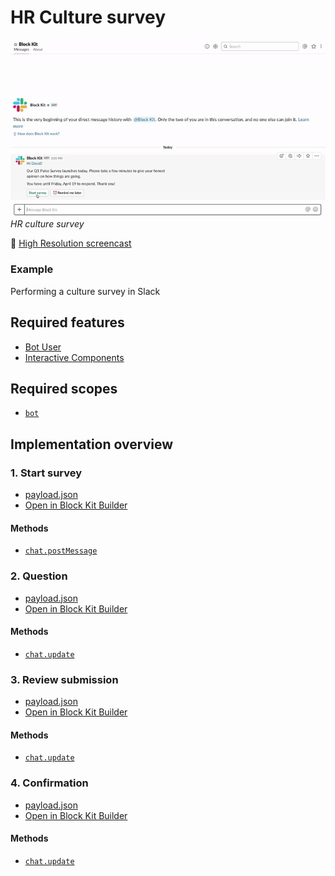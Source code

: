 # HR Culture survey

![](hr-survey.gif)  
*HR culture survey*

🎥 [High Resolution screencast](hr-survey.mp4)

### Example

Performing a culture survey in Slack

## Required features

* [Bot User](https://api.slack.com/bot-users)
* [Interactive Components](https://api.slack.com/interactive-messages)

## Required scopes

* [`bot`](https://api.slack.com/scopes/bot)

## Implementation overview

### 1. Start survey

* [payload.json](payload-start.json)
* [Open in Block Kit Builder](https://api.slack.com/tools/block-kit-builder?blocks=%5B%0A%20%20%7B%0A%20%20%20%20%22type%22%3A%20%22section%22%2C%0A%20%20%20%20%22text%22%3A%20%7B%0A%20%20%20%20%20%20%22type%22%3A%20%22mrkdwn%22%2C%0A%20%20%20%20%20%20%22text%22%3A%20%22Hi%20%3CfakeLink.toUser.com%7CDavid%3E!%5Cn%5CnOur%20Q1%20Pulse%20Survey%20launches%20today.%20Please%20take%20a%20few%20minutes%20to%20give%20your%20honest%20opinion%20on%20how%20things%20are%20going.%5Cn%5CnYou%20have%20until%20Friday%2C%20April%2019%20to%20respond.%20Thank%20you!%22%0A%20%20%20%20%7D%0A%20%20%7D%2C%0A%20%20%7B%0A%20%20%20%20%22type%22%3A%20%22actions%22%2C%0A%20%20%20%20%22elements%22%3A%20%5B%0A%20%20%20%20%20%20%7B%0A%20%20%20%20%20%20%20%20%22type%22%3A%20%22button%22%2C%0A%20%20%20%20%20%20%20%20%22text%22%3A%20%7B%0A%20%20%20%20%20%20%20%20%20%20%22type%22%3A%20%22plain_text%22%2C%0A%20%20%20%20%20%20%20%20%20%20%22text%22%3A%20%22Start%20survey%22%2C%0A%20%20%20%20%20%20%20%20%20%20%22emoji%22%3A%20true%0A%20%20%20%20%20%20%20%20%7D%2C%0A%20%20%20%20%20%20%20%20%22style%22%3A%20%22primary%22%2C%0A%20%20%20%20%20%20%20%20%22value%22%3A%20%22start%22%0A%20%20%20%20%20%20%7D%2C%0A%20%20%20%20%20%20%7B%0A%20%20%20%20%20%20%20%20%22type%22%3A%20%22button%22%2C%0A%20%20%20%20%20%20%20%20%22text%22%3A%20%7B%0A%20%20%20%20%20%20%20%20%20%20%22type%22%3A%20%22plain_text%22%2C%0A%20%20%20%20%20%20%20%20%20%20%22text%22%3A%20%22%3Aalarm_clock%3A%20Remind%20me%20later%22%2C%0A%20%20%20%20%20%20%20%20%20%20%22emoji%22%3A%20true%0A%20%20%20%20%20%20%20%20%7D%2C%0A%20%20%20%20%20%20%20%20%22value%22%3A%20%22remind%22%0A%20%20%20%20%20%20%7D%0A%20%20%20%20%5D%0A%20%20%7D%0A%5D)

#### Methods

* [`chat.postMessage`](https://api.slack.com/methods/chat.postMessage)

### 2. Question

* [payload.json](payload-question.json)
* [Open in Block Kit Builder](https://api.slack.com/tools/block-kit-builder?blocks=%5B%0A%20%20%20%20%20%20%20%20%7B%0A%20%20%20%20%20%20%20%20%20%20%22type%22%3A%20%22section%22%2C%0A%20%20%20%20%20%20%20%20%20%20%22text%22%3A%20%7B%0A%20%20%20%20%20%20%20%20%20%20%20%20%22type%22%3A%20%22mrkdwn%22%2C%0A%20%20%20%20%20%20%20%20%20%20%20%20%22text%22%3A%20%22*Question%201*%22%0A%20%20%20%20%20%20%20%20%20%20%7D%2C%0A%20%20%20%20%20%20%20%20%20%20%22accessory%22%3A%20%7B%0A%20%20%20%20%20%20%20%20%20%20%20%20%22type%22%3A%20%22overflow%22%2C%0A%20%20%20%20%20%20%20%20%20%20%20%20%22options%22%3A%20%5B%0A%20%20%20%20%20%20%20%20%20%20%20%20%20%20%7B%0A%20%20%20%20%20%20%20%20%20%20%20%20%20%20%20%20%22text%22%3A%20%7B%0A%20%20%20%20%20%20%20%20%20%20%20%20%20%20%20%20%20%20%22type%22%3A%20%22plain_text%22%2C%0A%20%20%20%20%20%20%20%20%20%20%20%20%20%20%20%20%20%20%22text%22%3A%20%22%3Aback%3A%20Previous%22%2C%0A%20%20%20%20%20%20%20%20%20%20%20%20%20%20%20%20%20%20%22emoji%22%3A%20true%0A%20%20%20%20%20%20%20%20%20%20%20%20%20%20%20%20%7D%2C%0A%20%20%20%20%20%20%20%20%20%20%20%20%20%20%20%20%22value%22%3A%20%22previous%22%0A%20%20%20%20%20%20%20%20%20%20%20%20%20%20%7D%2C%0A%20%20%20%20%20%20%20%20%20%20%20%20%20%20%7B%0A%20%20%20%20%20%20%20%20%20%20%20%20%20%20%20%20%22text%22%3A%20%7B%0A%20%20%20%20%20%20%20%20%20%20%20%20%20%20%20%20%20%20%22type%22%3A%20%22plain_text%22%2C%0A%20%20%20%20%20%20%20%20%20%20%20%20%20%20%20%20%20%20%22text%22%3A%20%22%3Ax%3A%20Cancel%22%2C%0A%20%20%20%20%20%20%20%20%20%20%20%20%20%20%20%20%20%20%22emoji%22%3A%20true%0A%20%20%20%20%20%20%20%20%20%20%20%20%20%20%20%20%7D%2C%0A%20%20%20%20%20%20%20%20%20%20%20%20%20%20%20%20%22value%22%3A%20%22cancel%22%0A%20%20%20%20%20%20%20%20%20%20%20%20%20%20%7D%0A%20%20%20%20%20%20%20%20%20%20%20%20%5D%0A%20%20%20%20%20%20%20%20%20%20%7D%0A%20%20%20%20%20%20%20%20%7D%2C%0A%20%20%20%20%20%20%20%20%7B%0A%20%20%20%20%20%20%20%20%20%20%22type%22%3A%20%22divider%22%0A%20%20%20%20%20%20%20%20%7D%2C%0A%20%20%20%20%20%20%20%20%7B%0A%20%20%20%20%20%20%20%20%20%20%22type%22%3A%20%22section%22%2C%0A%20%20%20%20%20%20%20%20%20%20%22text%22%3A%20%7B%0A%20%20%20%20%20%20%20%20%20%20%20%20%22type%22%3A%20%22mrkdwn%22%2C%0A%20%20%20%20%20%20%20%20%20%20%20%20%22text%22%3A%20%22This%20job%20is%20a%20good%20fit%20for%20a%20person%20like%20me.%22%0A%20%20%20%20%20%20%20%20%20%20%7D%0A%20%20%20%20%20%20%20%20%7D%2C%0A%20%20%20%20%20%20%20%20%7B%0A%20%20%20%20%20%20%20%20%20%20%22type%22%3A%20%22actions%22%2C%0A%20%20%20%20%20%20%20%20%20%20%22elements%22%3A%20%5B%0A%20%20%20%20%20%20%20%20%20%20%20%20%7B%0A%20%20%20%20%20%20%20%20%20%20%20%20%20%20%22type%22%3A%20%22button%22%2C%0A%20%20%20%20%20%20%20%20%20%20%20%20%20%20%22text%22%3A%20%7B%0A%20%20%20%20%20%20%20%20%20%20%20%20%20%20%20%20%22type%22%3A%20%22plain_text%22%2C%0A%20%20%20%20%20%20%20%20%20%20%20%20%20%20%20%20%22text%22%3A%20%22Fully%20agree%22%2C%0A%20%20%20%20%20%20%20%20%20%20%20%20%20%20%20%20%22emoji%22%3A%20true%0A%20%20%20%20%20%20%20%20%20%20%20%20%20%20%7D%2C%0A%20%20%20%20%20%20%20%20%20%20%20%20%20%20%22style%22%3A%20%22primary%22%2C%0A%20%20%20%20%20%20%20%20%20%20%20%20%20%20%22value%22%3A%20%225%22%0A%20%20%20%20%20%20%20%20%20%20%20%20%7D%2C%0A%20%20%20%20%20%20%20%20%20%20%20%20%7B%0A%20%20%20%20%20%20%20%20%20%20%20%20%20%20%22type%22%3A%20%22button%22%2C%0A%20%20%20%20%20%20%20%20%20%20%20%20%20%20%22text%22%3A%20%7B%0A%20%20%20%20%20%20%20%20%20%20%20%20%20%20%20%20%22type%22%3A%20%22plain_text%22%2C%0A%20%20%20%20%20%20%20%20%20%20%20%20%20%20%20%20%22text%22%3A%20%22Agree%22%2C%0A%20%20%20%20%20%20%20%20%20%20%20%20%20%20%20%20%22emoji%22%3A%20true%0A%20%20%20%20%20%20%20%20%20%20%20%20%20%20%7D%2C%0A%20%20%20%20%20%20%20%20%20%20%20%20%20%20%22value%22%3A%20%224%22%0A%20%20%20%20%20%20%20%20%20%20%20%20%7D%2C%0A%20%20%20%20%20%20%20%20%20%20%20%20%7B%0A%20%20%20%20%20%20%20%20%20%20%20%20%20%20%22type%22%3A%20%22button%22%2C%0A%20%20%20%20%20%20%20%20%20%20%20%20%20%20%22text%22%3A%20%7B%0A%20%20%20%20%20%20%20%20%20%20%20%20%20%20%20%20%22type%22%3A%20%22plain_text%22%2C%0A%20%20%20%20%20%20%20%20%20%20%20%20%20%20%20%20%22text%22%3A%20%22Neutral%22%2C%0A%20%20%20%20%20%20%20%20%20%20%20%20%20%20%20%20%22emoji%22%3A%20true%0A%20%20%20%20%20%20%20%20%20%20%20%20%20%20%7D%2C%0A%20%20%20%20%20%20%20%20%20%20%20%20%20%20%22value%22%3A%20%223%22%0A%20%20%20%20%20%20%20%20%20%20%20%20%7D%2C%0A%20%20%20%20%20%20%20%20%20%20%20%20%7B%0A%20%20%20%20%20%20%20%20%20%20%20%20%20%20%22type%22%3A%20%22button%22%2C%0A%20%20%20%20%20%20%20%20%20%20%20%20%20%20%22text%22%3A%20%7B%0A%20%20%20%20%20%20%20%20%20%20%20%20%20%20%20%20%22type%22%3A%20%22plain_text%22%2C%0A%20%20%20%20%20%20%20%20%20%20%20%20%20%20%20%20%22text%22%3A%20%22Disagree%22%2C%0A%20%20%20%20%20%20%20%20%20%20%20%20%20%20%20%20%22emoji%22%3A%20true%0A%20%20%20%20%20%20%20%20%20%20%20%20%20%20%7D%2C%0A%20%20%20%20%20%20%20%20%20%20%20%20%20%20%22value%22%3A%20%222%22%0A%20%20%20%20%20%20%20%20%20%20%20%20%7D%2C%0A%20%20%20%20%20%20%20%20%20%20%20%20%7B%0A%20%20%20%20%20%20%20%20%20%20%20%20%20%20%22type%22%3A%20%22button%22%2C%0A%20%20%20%20%20%20%20%20%20%20%20%20%20%20%22text%22%3A%20%7B%0A%20%20%20%20%20%20%20%20%20%20%20%20%20%20%20%20%22type%22%3A%20%22plain_text%22%2C%0A%20%20%20%20%20%20%20%20%20%20%20%20%20%20%20%20%22text%22%3A%20%22Fully%20disagree%22%2C%0A%20%20%20%20%20%20%20%20%20%20%20%20%20%20%20%20%22emoji%22%3A%20true%0A%20%20%20%20%20%20%20%20%20%20%20%20%20%20%7D%2C%0A%20%20%20%20%20%20%20%20%20%20%20%20%20%20%22style%22%3A%20%22danger%22%2C%0A%20%20%20%20%20%20%20%20%20%20%20%20%20%20%22value%22%3A%20%221%22%0A%20%20%20%20%20%20%20%20%20%20%20%20%7D%0A%20%20%20%20%20%20%20%20%20%20%5D%0A%20%20%20%20%20%20%20%20%7D%2C%0A%20%20%20%20%20%20%20%20%7B%0A%20%20%20%20%20%20%20%20%20%20%22type%22%3A%20%22divider%22%0A%20%20%20%20%20%20%20%20%7D%2C%0A%20%20%20%20%20%20%20%20%7B%0A%20%20%20%20%20%20%20%20%20%20%22type%22%3A%20%22context%22%2C%0A%20%20%20%20%20%20%20%20%20%20%22elements%22%3A%20%5B%0A%20%20%20%20%20%20%20%20%20%20%20%20%7B%0A%20%20%20%20%20%20%20%20%20%20%20%20%20%20%22type%22%3A%20%22mrkdwn%22%2C%0A%20%20%20%20%20%20%20%20%20%20%20%20%20%20%22text%22%3A%20%22Question%201%20of%203%22%0A%20%20%20%20%20%20%20%20%20%20%20%20%7D%0A%20%20%20%20%20%20%20%20%20%20%5D%0A%20%20%20%20%20%20%20%20%7D%0A%20%20%20%20%20%20%5D)

#### Methods

* [`chat.update`](https://api.slack.com/methods/chat.update)

### 3. Review submission

* [payload.json](payload-review.json)
* [Open in Block Kit Builder](https://api.slack.com/tools/block-kit-builder?blocks=%5B%7B%22type%22%3A%22section%22%2C%22text%22%3A%7B%22type%22%3A%22mrkdwn%22%2C%22text%22%3A%22Here%20are%20your%20answers%2C%20%3CfakeLink.toUser.com%7CDavid%3E%3A%22%7D%7D%2C%7B%22type%22%3A%22divider%22%7D%2C%7B%22type%22%3A%22section%22%2C%22text%22%3A%7B%22type%22%3A%22mrkdwn%22%2C%22text%22%3A%22*Question%201*%5CnThis%20job%20is%20a%20good%20fit%20for%20a%20person%20like%20me.%22%7D%2C%22accessory%22%3A%7B%22type%22%3A%22static_select%22%2C%22placeholder%22%3A%7B%22type%22%3A%22plain_text%22%2C%22text%22%3A%22Select%20answer%22%2C%22emoji%22%3Atrue%7D%2C%22options%22%3A%5B%7B%22text%22%3A%7B%22type%22%3A%22plain_text%22%2C%22text%22%3A%22Fully%20agree%22%2C%22emoji%22%3Atrue%7D%2C%22value%22%3A%221%3A5%22%7D%2C%7B%22text%22%3A%7B%22type%22%3A%22plain_text%22%2C%22text%22%3A%22Agree%22%2C%22emoji%22%3Atrue%7D%2C%22value%22%3A%221%3A4%22%7D%2C%7B%22text%22%3A%7B%22type%22%3A%22plain_text%22%2C%22text%22%3A%22Neutral%22%2C%22emoji%22%3Atrue%7D%2C%22value%22%3A%221%3A3%22%7D%2C%7B%22text%22%3A%7B%22type%22%3A%22plain_text%22%2C%22text%22%3A%22Disagree%22%2C%22emoji%22%3Atrue%7D%2C%22value%22%3A%221%3A2%22%7D%2C%7B%22text%22%3A%7B%22type%22%3A%22plain_text%22%2C%22text%22%3A%22Fully%20disagree%22%2C%22emoji%22%3Atrue%7D%2C%22value%22%3A%221%3A1%22%7D%5D%2C%22initial_option%22%3A%7B%22text%22%3A%7B%22type%22%3A%22plain_text%22%2C%22text%22%3A%22Fully%20agree%22%2C%22emoji%22%3Atrue%7D%2C%22value%22%3A%221%3A5%22%7D%7D%7D%2C%7B%22type%22%3A%22section%22%2C%22text%22%3A%7B%22type%22%3A%22mrkdwn%22%2C%22text%22%3A%22*Question%202*%5CnThe%20atmosphere%20here%20is%20good.%22%7D%2C%22accessory%22%3A%7B%22type%22%3A%22static_select%22%2C%22placeholder%22%3A%7B%22type%22%3A%22plain_text%22%2C%22text%22%3A%22Select%20answer%22%2C%22emoji%22%3Atrue%7D%2C%22options%22%3A%5B%7B%22text%22%3A%7B%22type%22%3A%22plain_text%22%2C%22text%22%3A%22Fully%20agree%22%2C%22emoji%22%3Atrue%7D%2C%22value%22%3A%222%3A5%22%7D%2C%7B%22text%22%3A%7B%22type%22%3A%22plain_text%22%2C%22text%22%3A%22Agree%22%2C%22emoji%22%3Atrue%7D%2C%22value%22%3A%222%3A4%22%7D%2C%7B%22text%22%3A%7B%22type%22%3A%22plain_text%22%2C%22text%22%3A%22Neutral%22%2C%22emoji%22%3Atrue%7D%2C%22value%22%3A%222%3A3%22%7D%2C%7B%22text%22%3A%7B%22type%22%3A%22plain_text%22%2C%22text%22%3A%22Disagree%22%2C%22emoji%22%3Atrue%7D%2C%22value%22%3A%222%3A2%22%7D%2C%7B%22text%22%3A%7B%22type%22%3A%22plain_text%22%2C%22text%22%3A%22Fully%20disagree%22%2C%22emoji%22%3Atrue%7D%2C%22value%22%3A%222%3A1%22%7D%5D%2C%22initial_option%22%3A%7B%22text%22%3A%7B%22type%22%3A%22plain_text%22%2C%22text%22%3A%22Agree%22%2C%22emoji%22%3Atrue%7D%2C%22value%22%3A%222%3A4%22%7D%7D%7D%2C%7B%22type%22%3A%22section%22%2C%22text%22%3A%7B%22type%22%3A%22mrkdwn%22%2C%22text%22%3A%22*Question%203*%5CnI%20personally%20agree%20with%20the%20organization%27s%20values.%22%7D%2C%22accessory%22%3A%7B%22type%22%3A%22static_select%22%2C%22placeholder%22%3A%7B%22type%22%3A%22plain_text%22%2C%22text%22%3A%22Select%20answer%22%2C%22emoji%22%3Atrue%7D%2C%22options%22%3A%5B%7B%22text%22%3A%7B%22type%22%3A%22plain_text%22%2C%22text%22%3A%22Fully%20agree%22%2C%22emoji%22%3Atrue%7D%2C%22value%22%3A%223%3A5%22%7D%2C%7B%22text%22%3A%7B%22type%22%3A%22plain_text%22%2C%22text%22%3A%22Agree%22%2C%22emoji%22%3Atrue%7D%2C%22value%22%3A%223%3A4%22%7D%2C%7B%22text%22%3A%7B%22type%22%3A%22plain_text%22%2C%22text%22%3A%22Neutral%22%2C%22emoji%22%3Atrue%7D%2C%22value%22%3A%223%3A3%22%7D%2C%7B%22text%22%3A%7B%22type%22%3A%22plain_text%22%2C%22text%22%3A%22Disagree%22%2C%22emoji%22%3Atrue%7D%2C%22value%22%3A%223%3A2%22%7D%2C%7B%22text%22%3A%7B%22type%22%3A%22plain_text%22%2C%22text%22%3A%22Fully%20disagree%22%2C%22emoji%22%3Atrue%7D%2C%22value%22%3A%223%3A1%22%7D%5D%2C%22initial_option%22%3A%7B%22text%22%3A%7B%22type%22%3A%22plain_text%22%2C%22text%22%3A%22Agree%22%2C%22emoji%22%3Atrue%7D%2C%22value%22%3A%223%3A4%22%7D%7D%7D%2C%7B%22type%22%3A%22divider%22%7D%2C%7B%22type%22%3A%22actions%22%2C%22elements%22%3A%5B%7B%22type%22%3A%22button%22%2C%22text%22%3A%7B%22type%22%3A%22plain_text%22%2C%22text%22%3A%22Submit%20answers%22%2C%22emoji%22%3Atrue%7D%2C%22style%22%3A%22primary%22%2C%22value%22%3A%22submit%22%7D%2C%7B%22type%22%3A%22button%22%2C%22text%22%3A%7B%22type%22%3A%22plain_text%22%2C%22text%22%3A%22Cancel%22%2C%22emoji%22%3Atrue%7D%2C%22style%22%3A%22danger%22%2C%22value%22%3A%22cancel%22%7D%5D%7D%5D)

#### Methods

* [`chat.update`](https://api.slack.com/methods/chat.update)

### 4. Confirmation

* [payload.json](payload-confirm.json)
* [Open in Block Kit Builder](https://api.slack.com/tools/block-kit-builder?blocks=%5B%0A%20%20%20%20%20%20%20%20%7B%0A%20%20%20%20%20%20%20%20%20%20%22type%22%3A%20%22section%22%2C%0A%20%20%20%20%20%20%20%20%20%20%22text%22%3A%20%7B%0A%20%20%20%20%20%20%20%20%20%20%20%20%22type%22%3A%20%22mrkdwn%22%2C%0A%20%20%20%20%20%20%20%20%20%20%20%20%22text%22%3A%20%22*Thank%20you%2C%20%3CfakeLink.toUser.com%7CDavid%3E!*%22%0A%20%20%20%20%20%20%20%20%20%20%7D%0A%20%20%20%20%20%20%20%20%7D%2C%0A%20%20%20%20%20%20%20%20%7B%0A%20%20%20%20%20%20%20%20%20%20%22type%22%3A%20%22divider%22%0A%20%20%20%20%20%20%20%20%7D%2C%0A%20%20%20%20%20%20%20%20%7B%0A%20%20%20%20%20%20%20%20%20%20%22type%22%3A%20%22section%22%2C%0A%20%20%20%20%20%20%20%20%20%20%22text%22%3A%20%7B%0A%20%20%20%20%20%20%20%20%20%20%20%20%22type%22%3A%20%22mrkdwn%22%2C%0A%20%20%20%20%20%20%20%20%20%20%20%20%22text%22%3A%20%22*Question%201*%5CnThis%20job%20is%20a%20good%20fit%20for%20a%20person%20like%20me.%22%0A%20%20%20%20%20%20%20%20%20%20%7D%0A%20%20%20%20%20%20%20%20%7D%2C%0A%20%20%20%20%20%20%20%20%7B%0A%20%20%20%20%20%20%20%20%20%20%22type%22%3A%20%22context%22%2C%0A%20%20%20%20%20%20%20%20%20%20%22elements%22%3A%20%5B%0A%20%20%20%20%20%20%20%20%20%20%20%20%7B%0A%20%20%20%20%20%20%20%20%20%20%20%20%20%20%22type%22%3A%20%22mrkdwn%22%2C%0A%20%20%20%20%20%20%20%20%20%20%20%20%20%20%22text%22%3A%20%22*Answer%3A*%20Fully%20agree%22%0A%20%20%20%20%20%20%20%20%20%20%20%20%7D%0A%20%20%20%20%20%20%20%20%20%20%5D%0A%20%20%20%20%20%20%20%20%7D%2C%0A%20%20%20%20%20%20%20%20%7B%0A%20%20%20%20%20%20%20%20%20%20%22type%22%3A%20%22section%22%2C%0A%20%20%20%20%20%20%20%20%20%20%22text%22%3A%20%7B%0A%20%20%20%20%20%20%20%20%20%20%20%20%22type%22%3A%20%22mrkdwn%22%2C%0A%20%20%20%20%20%20%20%20%20%20%20%20%22text%22%3A%20%22*Question%202*%5CnThe%20atmosphere%20here%20is%20good.%22%0A%20%20%20%20%20%20%20%20%20%20%7D%0A%20%20%20%20%20%20%20%20%7D%2C%0A%20%20%20%20%20%20%20%20%7B%0A%20%20%20%20%20%20%20%20%20%20%22type%22%3A%20%22context%22%2C%0A%20%20%20%20%20%20%20%20%20%20%22elements%22%3A%20%5B%0A%20%20%20%20%20%20%20%20%20%20%20%20%7B%0A%20%20%20%20%20%20%20%20%20%20%20%20%20%20%22type%22%3A%20%22mrkdwn%22%2C%0A%20%20%20%20%20%20%20%20%20%20%20%20%20%20%22text%22%3A%20%22*Answer%3A*%20Agree%22%0A%20%20%20%20%20%20%20%20%20%20%20%20%7D%0A%20%20%20%20%20%20%20%20%20%20%5D%0A%20%20%20%20%20%20%20%20%7D%2C%0A%20%20%20%20%20%20%20%20%7B%0A%20%20%20%20%20%20%20%20%20%20%22type%22%3A%20%22section%22%2C%0A%20%20%20%20%20%20%20%20%20%20%22text%22%3A%20%7B%0A%20%20%20%20%20%20%20%20%20%20%20%20%22type%22%3A%20%22mrkdwn%22%2C%0A%20%20%20%20%20%20%20%20%20%20%20%20%22text%22%3A%20%22*Question%203*%5CnI%20personally%20agree%20with%20the%20organization%27s%20values.%22%0A%20%20%20%20%20%20%20%20%20%20%7D%0A%20%20%20%20%20%20%20%20%7D%2C%0A%20%20%20%20%20%20%20%20%7B%0A%20%20%20%20%20%20%20%20%20%20%22type%22%3A%20%22context%22%2C%0A%20%20%20%20%20%20%20%20%20%20%22elements%22%3A%20%5B%0A%20%20%20%20%20%20%20%20%20%20%20%20%7B%0A%20%20%20%20%20%20%20%20%20%20%20%20%20%20%22type%22%3A%20%22mrkdwn%22%2C%0A%20%20%20%20%20%20%20%20%20%20%20%20%20%20%22text%22%3A%20%22*Answer%3A*%20Agree%22%0A%20%20%20%20%20%20%20%20%20%20%20%20%7D%0A%20%20%20%20%20%20%20%20%20%20%5D%0A%20%20%20%20%20%20%20%20%7D%2C%0A%20%20%20%20%20%20%20%20%7B%0A%20%20%20%20%20%20%20%20%20%20%22type%22%3A%20%22divider%22%0A%20%20%20%20%20%20%20%20%7D%2C%0A%20%20%20%20%20%20%20%20%7B%0A%20%20%20%20%20%20%20%20%20%20%22type%22%3A%20%22context%22%2C%0A%20%20%20%20%20%20%20%20%20%20%22elements%22%3A%20%5B%0A%20%20%20%20%20%20%20%20%20%20%20%20%7B%0A%20%20%20%20%20%20%20%20%20%20%20%20%20%20%22type%22%3A%20%22mrkdwn%22%2C%0A%20%20%20%20%20%20%20%20%20%20%20%20%20%20%22text%22%3A%20%22%3Awhite_check_mark%3A%20You%20submitted%20this%20survey%20on%2003%2F14%2F2019%20at%2003%3A45pm%22%0A%20%20%20%20%20%20%20%20%20%20%20%20%7D%0A%20%20%20%20%20%20%20%20%20%20%5D%0A%20%20%20%20%20%20%20%20%7D%0A%20%20%20%20%20%20%5D)

#### Methods

* [`chat.update`](https://api.slack.com/methods/chat.update)



